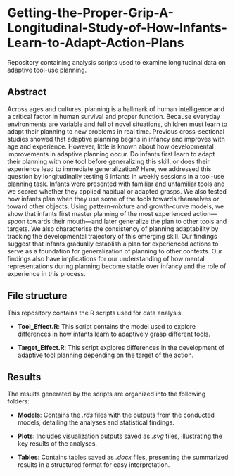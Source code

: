 # Getting-the-Proper-Grip-A-Longitudinal-Study-of-How-Infants-Learn-to-Adapt-Action-Plans

Repository containing analysis scripts used to examine longitudinal data on adaptive tool-use planning.

## Abstract
Across ages and cultures, planning is a hallmark of human intelligence and a critical factor in human survival and proper function. Because everyday environments are variable and full of novel situations, children must learn to adapt their planning to new problems in real time. Previous cross-sectional studies showed that adaptive planning begins in infancy and improves with age and experience. However, little is known about how developmental improvements in adaptive planning occur. Do infants first learn to adapt their planning with one tool before generalizing this skill, or does their experience lead to immediate generalization? Here, we addressed this question by longitudinally testing 9 infants in weekly sessions in a tool-use planning task. Infants were presented with familiar and unfamiliar tools and we scored whether they applied habitual or adapted grasps. We also tested how infants plan when they use some of the tools towards themselves or toward other objects. Using pattern-mixture and growth-curve models, we show that infants first master planning of the most experienced action—spoon towards their mouth—and later generalize the plan to other tools and targets. We also characterise the consistency of planning adaptability by tracking the developmental trajectory of this emerging skill. Our findings suggest that infants gradually establish a plan for experienced actions to serve as a foundation for generalization of planning to other contexts. Our findings also have implications for our understanding of how mental representations during planning become stable over infancy and the role of experience in this process.

## File structure

This repository contains the R scripts used for data analysis:

 - **Tool_Effect.R**:
    This script contains the model used to explore differences in how infants learn to adaptively grasp different tools.

 - **Target_Effect.R**:
    This script explores differences in the development of adaptive tool planning depending on the target of the action.


## Results

The results generated by the scripts are organized into the following folders:

- **Models**:
   Contains the *.rds* files with the outputs from the conducted models, detailing the analyses and statistical findings.

- **Plots**:
   Includes visualization outputs saved as *.svg* files, illustrating the key results of the analyses.

- **Tables**:
   Contains tables saved as *.docx* files, presenting the summarized results in a structured format for easy interpretation.